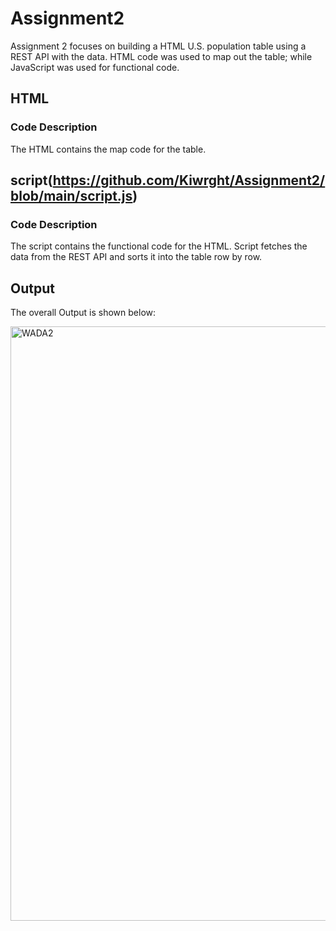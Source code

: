 # Assignment2
Assignment 2 focuses on building a HTML U.S. population table using a REST API with the data. HTML code was used to map out the table; while JavaScript was used for functional code.
## HTML 
### Code Description
The HTML contains the map code for the table. 
## script(https://github.com/Kiwrght/Assignment2/blob/main/script.js)
### Code Description
The script contains the functional code for the HTML. Script fetches the data from the REST API and sorts it into the table row by row.  
## Output
The overall Output is shown below:

<img width="951" alt="WADA2" src="https://github.com/user-attachments/assets/2c8ca3e3-fcb8-481c-af67-1169c82566bc" />
